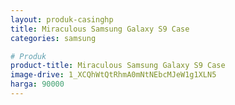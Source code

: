 ```yaml
---
layout: produk-casinghp
title: Miraculous Samsung Galaxy S9 Case
categories: samsung

# Produk
product-title: Miraculous Samsung Galaxy S9 Case
image-drive: 1_XCQhWtQtRhmA0mNtNEbcMJeW1g1XLN5
harga: 90000
---
```


